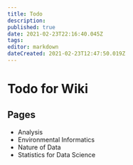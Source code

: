```yaml
---
title: Todo
description: 
published: true
date: 2021-02-23T22:16:40.045Z
tags: 
editor: markdown
dateCreated: 2021-02-23T12:47:50.019Z
---
```


# Todo for Wiki

## Pages

- Analysis
- Environmental Informatics
- Nature of Data
- Statistics for Data Science